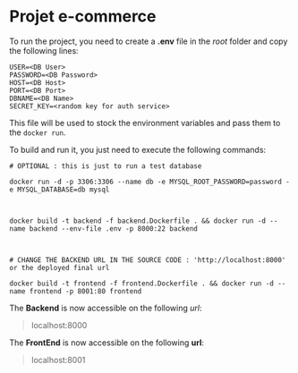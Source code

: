 # Projet e-commerce

To run the project, you need to create a **.env** file in the *root* folder and copy the following lines:
```text
USER=<DB User>
PASSWORD=<DB Password>
HOST=<DB Host>
PORT=<DB Port>
DBNAME=<DB Name>
SECRET_KEY=<random key for auth service>
```
This file will be used to stock the environment variables and pass them to the ```docker run```.

To build and run it, you just need to execute the following commands:
```shell
# OPTIONAL : this is just to run a test database 

docker run -d -p 3306:3306 --name db -e MYSQL_ROOT_PASSWORD=password -e MYSQL_DATABASE=db mysql



docker build -t backend -f backend.Dockerfile . && docker run -d --name backend --env-file .env -p 8000:22 backend



# CHANGE THE BACKEND URL IN THE SOURCE CODE : 'http://localhost:8000' or the deployed final url

docker build -t frontend -f frontend.Dockerfile . && docker run -d --name frontend -p 8001:80 frontend

```
The **Backend** is now accessible on the following *url*:
> localhost:8000

The **FrontEnd** is now accessible on the following **url**:
> localhost:8001
